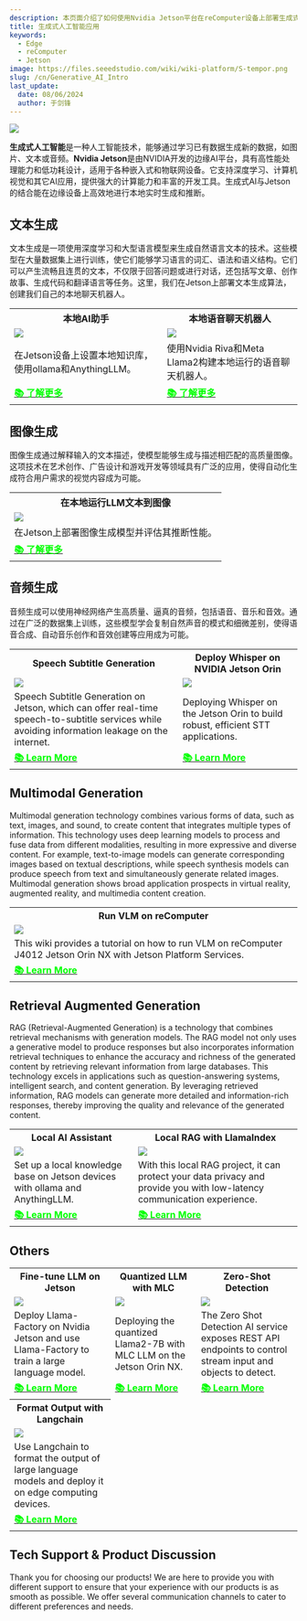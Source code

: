 ```yaml
---
description: 本页面介绍了如何使用Nvidia Jetson平台在reComputer设备上部署生成式AI技术，包括文本生成、图像生成、音频生成、多模态生成和检索增强生成。详细介绍了每种技术的应用场景、技术特性和相关资源链接，为开发人员提供了全面的参考资料和技术支持信息。
title: 生成式人工智能应用
keywords:
  - Edge
  - reComputer 
  - Jetson
image: https://files.seeedstudio.com/wiki/wiki-platform/S-tempor.png
slug: /cn/Generative_AI_Intro
last_update:
  date: 08/06/2024
  author: 于剑锋
---
```


<div style={{textAlign:'center'}}>
    <img src="https://files.seeedstudio.com/wiki/reComputer/deploy-genai-on-jetson.png" style={{width:800, height:'auto'}}/>
</div>

**生成式人工智能**是一种人工智能技术，能够通过学习已有数据生成新的数据，如图片、文本或音频。**Nvidia Jetson**是由NVIDIA开发的边缘AI平台，具有高性能处理能力和低功耗设计，适用于各种嵌入式和物联网设备。它支持深度学习、计算机视觉和其它AI应用，提供强大的计算能力和丰富的开发工具。生成式AI与Jetson的结合能在边缘设备上高效地进行本地实时生成和推断。

## 文本生成

文本生成是一项使用深度学习和大型语言模型来生成自然语言文本的技术。这些模型在大量数据集上进行训练，使它们能够学习语言的词汇、语法和语义结构。它们可以产生流畅且连贯的文本，不仅限于回答问题或进行对话，还包括写文章、创作故事、生成代码和翻译语言等任务。这里，我们在Jetson上部署文本生成算法，创建我们自己的本地聊天机器人。

<div class="table-center">
    <table class="table-nobg">
        <tr class="table-trnobg">
            <th class="table-trnobg"><font size={"4"}>本地AI助手</font></th>
            <th class="table-trnobg"><font size={"4"}>本地语音聊天机器人</font></th>
        </tr>
        <tr class="table-trnobg"></tr>
        <tr class="table-trnobg">
            <td class="table-trnobg">
                <div style={{textAlign:'center'}}>
                    <img src="https://files.seeedstudio.com/wiki/reComputer/Application/local-ai-assistant/ai-assistant.png" style={{width:300, height:'auto'}}/>
                </div>
            </td>
            <td class="table-trnobg">
                <div style={{textAlign:'center'}}>
                    <img src="https://files.seeedstudio.com/wiki/reComputer/Application/Local_Voice_Chatbot/workflow.png" style={{width:300, height:'auto'}}/>
                </div>
            </td>
        </tr>
        <tr class="table-trnobg"></tr>
        <tr class="table-trnobg">
            <td className="table-trnobg" style={{ textAlign: 'justify', width: '300px' }}><font size={"2"}>在Jetson设备上设置本地知识库，使用ollama和AnythingLLM。</font></td>
            <td className="table-trnobg" style={{ textAlign: 'justify', width: '300px' }}><font size={"2"}>使用Nvidia Riva和Meta Llama2构建本地运行的语音聊天机器人。</font></td>
        </tr>
        <tr class="table-trnobg"></tr>
        <tr class="table-trnobg">
            <td class="table-trnobg"><div class="get_one_now_container" style={{textAlign: 'center'}}><a class="get_one_now_item" href="https://wiki.seeedstudio.com/cn/local_ai_ssistant/"><strong><span><font color={'FFFFFF'} size={"4"}>📚 了解更多</font></span></strong></a></div></td>
            <td class="table-trnobg"><div class="get_one_now_container" style={{textAlign: 'center'}}><a class="get_one_now_item" href="https://wiki.seeedstudio.com/cn/Local_Voice_Chatbot/"><strong><span><font color={'FFFFFF'} size={"4"}>📚 了解更多</font></span></strong></a></div></td>
        </tr>
    </table>
</div>

## 图像生成

图像生成通过解释输入的文本描述，使模型能够生成与描述相匹配的高质量图像。这项技术在艺术创作、广告设计和游戏开发等领域具有广泛的应用，使得自动化生成符合用户需求的视觉内容成为可能。

<div class="table-center">
    <table class="table-nobg">
        <tr class="table-trnobg">
            <th class="table-trnobg"><font size={"4"}>在本地运行LLM文本到图像</font></th>
        </tr>
        <tr class="table-trnobg"></tr>
        <tr class="table-trnobg">
            <td class="table-trnobg">
                <div style={{textAlign:'center'}}>
                    <img src="https://files.seeedstudio.com/wiki/wiki-ranger/Contributions/Nvidia_Jetson_recomputer_LLM_texto-to-image/28_dreamshaperxl_image_result.png" style={{width:300, height:'300'}}/>
                </div>
            </td>
        </tr>
        <tr class="table-trnobg"></tr>
        <tr class="table-trnobg">
            <td className="table-trnobg" style={{ textAlign: 'justify', width: '300px' }}><font size={"2"}>在Jetson上部署图像生成模型并评估其推断性能。</font></td>
        </tr>
        <tr class="table-trnobg"></tr>
        <tr class="table-trnobg">
            <td class="table-trnobg">
                <div class="get_one_now_container" style={{textAlign: 'center'}}>
                    <a class="get_one_now_item" href="https://wiki.seeedstudio.com/cn/How_to_run_local_llm_text_to_image_on_reComputer/"><strong><span><font color={'FFFFFF'} size={"4"}>📚 了解更多</font></span></strong></a>
                </div>
            </td>
        </tr>
    </table>
</div>

## 音频生成

音频生成可以使用神经网络产生高质量、逼真的音频，包括语音、音乐和音效。通过在广泛的数据集上训练，这些模型学会复制自然声音的模式和细微差别，使得语音合成、自动音乐创作和音效创建等应用成为可能。

<div class="table-center">
    <table class="table-nobg">
        <tr class="table-trnobg">
            <th class="table-trnobg"><font size={"4"}>Speech Subtitle Generation</font></th>
            <th class="table-trnobg"><font size={"4"}>Deploy Whisper on NVIDIA Jetson Orin</font></th>
        </tr>
        <tr class="table-trnobg"></tr>
        <tr class="table-trnobg">
            <td class="table-trnobg">
                <div style={{textAlign:'center'}}>
                    <img src="https://files.seeedstudio.com/wiki/reComputer-Jetson/A608/recoder.gif" style={{width:300, height:'auto'}}/>
                </div>
            </td>
            <td class="table-trnobg">
                <div style={{textAlign:'center'}}>
                    <img src="https://files.seeedstudio.com/wiki/reComputer-Jetson/A608/Real-Time-Whisper.gif" style={{width:300, height:'300'}}/>
                </div>
            </td>
        </tr>
        <tr class="table-trnobg"></tr>
        <tr class="table-trnobg">
            <td className="table-trnobg" style={{ textAlign: 'justify', width: '300px'}}><font size={"2"}>  Speech Subtitle Generation on Jetson, which can offer real-time speech-to-subtitle services while avoiding information leakage on the internet. </font></td>
            <td className="table-trnobg" style={{ textAlign: 'justify', width: '300px' }}><font size={"2"}> Deploying Whisper on the Jetson Orin to build robust, efficient STT applications.</font></td>
        </tr>
        <tr class="table-trnobg"></tr>
        <tr class="table-trnobg">
            <td class="table-trnobg"><div class="get_one_now_container" style={{textAlign: 'center'}}><a class="get_one_now_item" href="https://wiki.seeedstudio.com/cn/Real%20Time%20Subtitle%20Recoder%20on%20Nvidia%20Jetson/"><strong><span><font color={'FFFFFF'} size={"4"}>📚 Learn More</font></span></strong></a></div></td>
            <td class="table-trnobg">
                <div class="get_one_now_container" style={{textAlign: 'center'}}>
                    <a class="get_one_now_item" href="https://wiki.seeedstudio.com/cn/Edge/NVIDIA_Jetson/Application/Generative_AI/Whisper_on_Jetson_for_Real_Time_Speech_to_Text/"><strong><span><font color={'FFFFFF'} size={"4"}>📚 Learn More</font></span></strong></a>
                </div>
            </td>
        </tr>
    </table>
</div>

## Multimodal Generation

Multimodal generation technology combines various forms of data, such as text, images, and sound, to create content that integrates multiple types of information. This technology uses deep learning models to process and fuse data from different modalities, resulting in more expressive and diverse content. For example, text-to-image models can generate corresponding images based on textual descriptions, while speech synthesis models can produce speech from text and simultaneously generate related images. Multimodal generation shows broad application prospects in virtual reality, augmented reality, and multimedia content creation.

<div class="table-center">
    <table class="table-nobg">
        <tr class="table-trnobg">
            <th class="table-trnobg">
                <font size={"4"}>Run VLM on reComputer</font>
            </th>
        </tr>
        <tr class="table-trnobg"></tr>
        <tr class="table-trnobg">
            <td class="table-trnobg">
                <div style={{textAlign:'center'}}>
                    <img src="https://files.seeedstudio.com/wiki/reComputer/Application/vlm/vlmgif.gif" style={{width:300, height:'auto'}}/>
                </div>
            </td>
        </tr>
        <tr class="table-trnobg"></tr>
        <tr class="table-trnobg">
            <td className="table-trnobg" style={{ textAlign: 'justify', width: '300px'}}>
                <font size={"2"}>  This wiki provides a tutorial on how to run VLM on reComputer J4012 Jetson Orin NX with Jetson Platform Services. </font>
            </td>
        </tr>
        <tr class="table-trnobg"></tr>
        <tr class="table-trnobg">
            <td class="table-trnobg">
                <div class="get_one_now_container" style={{textAlign: 'center'}}>
                    <a class="get_one_now_item" href="https://wiki.seeedstudio.com/cn/run_vlm_on_recomputer/">
                        <strong>
                            <span>
                                <font color={'FFFFFF'} size={"4"}>📚 Learn More</font>
                            </span>
                        </strong>
                    </a>
                </div>
            </td>
        </tr>
    </table>
</div>

## Retrieval Augmented Generation

RAG (Retrieval-Augmented Generation) is a technology that combines retrieval mechanisms with generation models. The RAG model not only uses a generative model to produce responses but also incorporates information retrieval techniques to enhance the accuracy and richness of the generated content by retrieving relevant information from large databases. This technology excels in applications such as question-answering systems, intelligent search, and content generation. By leveraging retrieved information, RAG models can generate more detailed and information-rich responses, thereby improving the quality and relevance of the generated content.

<div class="table-center">
    <table class="table-nobg">
        <tr class="table-trnobg">
            <th class="table-trnobg">
                <font size={"4"}>Local AI Assistant</font>
            </th>
            <th class="table-trnobg">
                <font size={"4"}>Local RAG with LlamaIndex</font>
            </th>
        </tr>
        <tr class="table-trnobg"></tr>
        <tr class="table-trnobg">
            <td class="table-trnobg">
                <div style={{textAlign:'center'}}>
                    <img src="https://files.seeedstudio.com/wiki/reComputer/Application/local-ai-assistant/ai-assistant.png" style={{width:300, height:'auto'}}/>
                </div>
            </td>
            <td class="table-trnobg">
                <div style={{textAlign:'center'}}>
                    <img src="https://files.seeedstudio.com/wiki/reComputer-Jetson/A608/RAG-MLC-Jetson.gif" style={{width:300, height:'auto'}}/>
                </div>
            </td>
        </tr>
        <tr class="table-trnobg"></tr>
        <tr class="table-trnobg">
            <td className="table-trnobg" style={{ textAlign: 'justify', width: '300px'}}>
                <font size={"2"}> Set up a local knowledge base on Jetson devices with ollama and AnythingLLM. </font>
            </td>
            <td className="table-trnobg" style={{ textAlign: 'justify', width: '300px'}}>
                <font size={"2"}> With this local RAG project, it can protect your data privacy and provide you with low-latency communication experience. </font>
            </td>
        </tr>
        <tr class="table-trnobg"></tr>
        <tr class="table-trnobg">
            <td class="table-trnobg">
                <div class="get_one_now_container" style={{textAlign: 'center'}}>
                    <a class="get_one_now_item" href="https://wiki.seeedstudio.com/cn/local_ai_ssistant/">
                        <strong>
                            <span>
                                <font color={'FFFFFF'} size={"4"}>📚 Learn More</font>
                            </span>
                        </strong>
                    </a>
                </div>
            </td>
            <td class="table-trnobg">
                <div class="get_one_now_container" style={{textAlign: 'center'}}>
                    <a class="get_one_now_item" href="https://wiki.seeedstudio.com/cn/Local_RAG_based_on_Jetson_with_LlamaIndex/">
                        <strong>
                            <span>
                                <font color={'FFFFFF'} size={"4"}>📚 Learn More</font>
                            </span>
                        </strong>
                    </a>
                </div>
            </td>
        </tr>
    </table>
</div>

## Others

<div class="table-center">
    <table class="table-nobg">
        <tr class="table-trnobg">
            <th class="table-trnobg">
                <font size={"4"}>Fine-tune LLM on Jetson</font>
            </th>
            <th class="table-trnobg">
                <font size={"4"}>Quantized LLM with MLC</font>
            </th>
            <th class="table-trnobg">
                <font size={"4"}>Zero-Shot Detection</font>
            </th>
        </tr>
        <tr class="table-trnobg"></tr>
        <tr class="table-trnobg">
            <td class="table-trnobg">
                <div style={{textAlign:'center'}}>
                    <img src="https://files.seeedstudio.com/wiki/reComputer-Jetson/Llama-Factory/run.gif" style={{width:300, height:'auto'}}/>
                </div>
            </td>
            <td class="table-trnobg">
                <div style={{textAlign:'center'}}>
                    <img src="https://files.seeedstudio.com/wiki/reComputer-Jetson/A608/MLC_LLM.gif" style={{width:300, height:'auto'}}/>
                </div>
            </td>
            <td class="table-trnobg">
                <div style={{textAlign:'center'}}>
                    <img src="https://files.seeedstudio.com/wiki/reComputer/Application/zero_shot_detection/fig1.gif" style={{width:300, height:'auto'}}/>
                </div>
            </td>
        </tr>
        <tr class="table-trnobg"></tr>
        <tr class="table-trnobg">
            <td className="table-trnobg" style={{ textAlign: 'justify', width: '300px'}}>
                <font size={"2"}> Deploy Llama-Factory on Nvidia Jetson and use Llama-Factory to train a large language model. </font>
            </td>
            <td className="table-trnobg" style={{ textAlign: 'justify', width: '300px'}}>
                <font size={"2"}> Deploying the quantized Llama2-7B with MLC LLM on the Jetson Orin NX. </font>
            </td>
            <td className="table-trnobg" style={{ textAlign: 'justify', width: '300px'}}>
                <font size={"2"}> The Zero Shot Detection AI service exposes REST API endpoints to control stream input and objects to detect. </font>
            </td>
        </tr>
        <tr class="table-trnobg"></tr>
        <tr class="table-trnobg">
            <td class="table-trnobg">
                <div class="get_one_now_container" style={{textAlign: 'center'}}>
                    <a class="get_one_now_item" href="https://wiki.seeedstudio.com/cn/Finetune_LLM_on_Jetson/">
                        <strong>
                            <span>
                                <font color={'FFFFFF'} size={"4"}>📚 Learn More</font>
                            </span>
                        </strong>
                    </a>
                </div>
            </td>
            <td class="table-trnobg">
                <div class="get_one_now_container" style={{textAlign: 'center'}}>
                    <a class="get_one_now_item" href="https://wiki.seeedstudio.com/cn/Quantized_Llama2_7B_with_MLC_LLM_on_Jetson/">
                        <strong>
                            <span>
                                <font color={'FFFFFF'} size={"4"}>📚 Learn More</font>
                            </span>
                        </strong>
                    </a>
                </div>
            </td>
            <td class="table-trnobg">
                <div class="get_one_now_container" style={{textAlign: 'center'}}>
                    <a class="get_one_now_item" href="https://wiki.seeedstudio.com/cn/run_zero_shot_detection_on_recomputer/">
                        <strong>
                            <span>
                                <font color={'FFFFFF'} size={"4"}>📚 Learn More</font>
                            </span>
                        </strong>
                    </a>
                </div>
            </td>
        </tr>
        <tr class="table-trnobg"></tr>
        <tr class="table-trnobg">
            <th class="table-trnobg">
                <font size={"4"}>Format Output with Langchain</font>
            </th>    
        </tr>
        <tr class="table-trnobg"></tr>
        <tr class="table-trnobg">
            <td class="table-trnobg">
                <div style={{textAlign:'center'}}>
                    <img src="https://files.seeedstudio.com/wiki/reComputer/Application/Format_LLM_Opt/format_llm_opt.gif" style={{width:300, height:'auto'}}/>
                </div>
            </td>
        </tr>
        <tr class="table-trnobg"></tr>
        <tr class="table-trnobg">
            <td className="table-trnobg" style={{ textAlign: 'justify', width: '300px'}}>
                <font size={"2"}> Use Langchain to format the output of large language models and deploy it on edge computing devices. </font>
            </td>
        </tr>
        <tr class="table-trnobg"></tr>
        <tr class="table-trnobg">
            <td class="table-trnobg">
                <div class="get_one_now_container" style={{textAlign: 'center'}}>
                    <a class="get_one_now_item" href="https://wiki.seeedstudio.com/cn/How_to_Format_the_Output_of_LLM_Using_Langchain_on_Jetson/">
                        <strong>
                            <span>
                                <font color={'FFFFFF'} size={"4"}>📚 Learn More</font>
                            </span>
                        </strong>
                    </a>
                </div>
            </td>
        </tr>
    </table>
</div>


## Tech Support & Product Discussion

Thank you for choosing our products! We are here to provide you with different support to ensure that your experience with our products is as smooth as possible. We offer several communication channels to cater to different preferences and needs.

<div class="button_tech_support_container">
    <a href="https://forum.seeedstudio.com/" class="button_forum"></a> 
    <a href="https://www.seeedstudio.com/contacts" class="button_email"></a>
</div>

<div class="button_tech_support_container">
    <a href="https://discord.gg/eWkprNDMU7" class="button_discord"></a> 
    <a href="https://github.com/Seeed-Studio/wiki-documents/discussions/69" class="button_discussion"></a>
</div>


